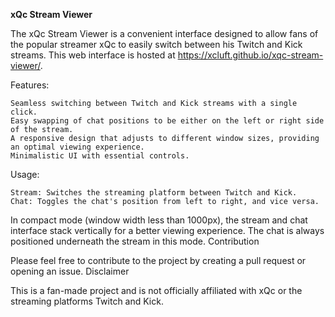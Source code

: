 **xQc Stream Viewer**

The xQc Stream Viewer is a convenient interface designed to allow fans of the popular streamer xQc to easily switch between his Twitch and Kick streams. This web interface is hosted at https://xcluft.github.io/xqc-stream-viewer/.


Features:

    Seamless switching between Twitch and Kick streams with a single click.
    Easy swapping of chat positions to be either on the left or right side of the stream.
    A responsive design that adjusts to different window sizes, providing an optimal viewing experience.
    Minimalistic UI with essential controls.

Usage:

    Stream: Switches the streaming platform between Twitch and Kick.
    Chat: Toggles the chat's position from left to right, and vice versa.

In compact mode (window width less than 1000px), the stream and chat interface stack vertically for a better viewing experience. The chat is always positioned underneath the stream in this mode.
Contribution

Please feel free to contribute to the project by creating a pull request or opening an issue.
Disclaimer

This is a fan-made project and is not officially affiliated with xQc or the streaming platforms Twitch and Kick.
